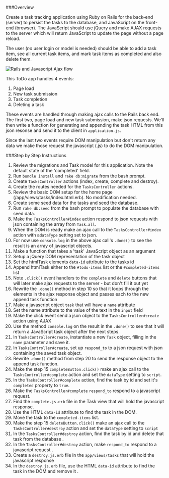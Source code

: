 ###Overview

Create a task tracking application using Ruby on Rails for the back-end (server) to persist the tasks to the database, and JavaScript on the front-end (browser). The JavaScript should use jQuery and make AJAX requests to the server which will return JavaScript to update the page without a page reload. 

The user (*no* user login or model is needed) should be able to add a task item, see all current task items, and mark task items as completed and also delete them. 

![Rails and Javascript Ajax flow](https://raw.github.com/generalassembly-studio/WDI_Curriculum/design_lab/Week_07/4_/AjaxTodoStudent/ajax_rails.png?login=tibbon&token=960512c2c1e2eb3f0c2205bdf4ffcc74 "")

This ToDo app handles 4 events:

1. Page load
2. New task submission
3. Task completion
4. Deleting a task

These events are handled through making ajax calls to the Rails back end.  The first two, page load and new task submission, make json requests.  We'll then write a function for generating and appending the task HTML from this json resonse and send it to the client in `application.js`.

Since the last two events require DOM manipulation but don't return any data we make those request the javascript (.js) to do the DOM manipulation.


###Step by Step Instructions

1. Review the migrations and Task model for this application. Note the default state of the 'completed' field. 
2. Run `bundle install` and `rake db:migrate` from the bash prompt.
3. Create `TasksController` actions (index, create, complete and destroy).
4. Create the routes needed for the `TasksController` actions.
5. Review the basic DOM setup for the home page (/app/views/tasks/index.html.erb). No modification needed. 
6. Create some seed data for the tasks and seed the database.
7. Run `rake db:seed` from the bash prompt to populate the database with seed data. 
8. Make the `TasksController#index` action respond to json requests with json containing the array from `Task.all`.
9. When the DOM is ready make an ajax call to the `TasksController#index` action with a`dataType` setting set to json.
10. For now use `console.log` in the above ajax call's `.done()` to see the result is an array of javascript objects.
11. Make a function that takes a 'task' JavaScript object as an argument
12. Setup a jQuery DOM representation of the task object
13. Set the htmlTask elements `data-id` attribute to the tasks id 
14. Append htmlTask either to the `#todo-items` list or the `#completed-items` list
15. Note `.click()` event handlers to the `complete` and  `delete` buttons that will later make ajax requests to the server - but don't fill it out yet
16. Rewrite the `.done()` method in step 10 so that it loops through the elements in the ajax response object and passes each to the new append task function
17. Make a javascript object `task` that will have a `name` attribute
18. Set the name attribute to the value of the text in the `input` field 
19. Make the click event send a json object to the `TasksController#create` action using AJAX
20. Use the method `console.log` on the result in the `.done()` to see that it will return a JavaScript task object after the next steps. 
21. In `TasksController#create`, instantiate a new `Task` object, filling in the `name` parameter and save it.
22. In `TasksController#create`, set up `respond_to` to a json request with json containing the saved task object.
23. Rewrite `.done()` method from step 20 to send the response object to the append task function.
24. Make the step 15 `completeButton.click()` make an ajax call to the `TasksController#complete` action and set the `dataType` setting to `script`.
25. In the `TasksController#complete` action, find the task by id and set it's `completed` property to `true`.
26. Make the `TasksController#complete` `respond_to` respond to a javascript request.
27. Find the `complete.js.erb` file in the Task view that will hold the javascript response.
28. Use the HTML `data-id` attribute to find the task in the DOM.
29. Move the task to the `completed-items` list.
30. Make the step 15 `deleteButton.click()` make an ajax call to the `TasksController#destroy` action and set the `dataType` setting to `script`
31. In the `TasksController#destroy` action, find the task by id and delete that task from the database .
32. In the `TasksController#destroy` action, make `respond_to` respond to a javascript request .
33. Create a `destroy.js.erb` file in the `app/views/tasks` that will hold the javascript response
34. In the `destroy.js.erb` file, use the HTML `data-id` attribute to find the task in the DOM and remove it .
